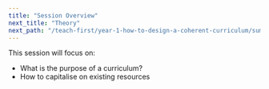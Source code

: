 ```yaml
---
title: "Session Overview"
next_title: "Theory"
next_path: "/teach-first/year-1-how-to-design-a-coherent-curriculum/summer-week-1-ect-theory"
---
```


This session will focus on:

- What is the purpose of a curriculum?
- How to capitalise on existing resources
